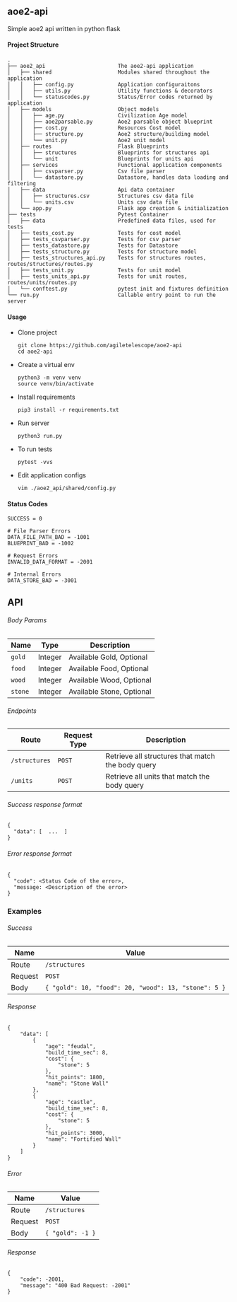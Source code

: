 
## aoe2-api
Simple aoe2 api written in python flask

#### Project Structure
```
.
├── aoe2_api                       The aoe2-api application
│   ├── shared                     Modules shared throughout the application
│   │   ├── config.py              Application configuraitons
│   │   ├── utils.py               Utility functions & decorators
│   │   └── statuscodes.py         Status/Error codes returned by application
│   ├── models                     Object models
│   │   ├── age.py                 Civilization Age model
│   │   ├── aoe2parsable.py        Aoe2 parsable object blueprint
│   │   ├── cost.py                Resources Cost model
│   │   ├── structure.py           Aoe2 structure/building model
│   │   └── unit.py                Aoe2 unit model
│   ├── routes                     Flask Blueprints
│   │   ├── structures             Blueprints for structures api
│   │   └── unit                   Blueprints for units api
│   ├── services                   Functional application components
│   │   ├── csvparser.py           Csv file parser
│   │   └── datastore.py           Datastore, handles data loading and filtering
│   ├── data                       Api data container
│   │   ├── structures.csv         Structures csv data file
│   │   └── units.csv              Units csv data file
│   └── app.py                     Flask app creation & initialization
├── tests                          Pytest Container
│   ├── data                       Predefined data files, used for tests
│   ├── tests_cost.py              Tests for cost model
│   ├── tests_csvparser.py         Tests for csv parser
│   ├── tests_datastore.py         Tests for Datastore
│   ├── tests_structure.py         Tests for structure model
│   ├── tests_structures_api.py    Tests for structures routes, routes/structures/routes.py
│   ├── tests_unit.py              Tests for unit model
│   ├── tests_units_api.py         Tests for unit routes, routes/units/routes.py
│   └── conftest.py                pytest init and fixtures definition
└── run.py                         Callable entry point to run the server
```

#### Usage
- Clone project
    ```
    git clone https://github.com/agiletelescope/aoe2-api
    cd aoe2-api
    ```
- Create a virtual env
    ```
    python3 -m venv venv
    source venv/bin/activate
    ```
- Install requirements
    ```
    pip3 install -r requirements.txt
    ```
- Run server
    ```
    python3 run.py
    ```
- To run tests
    ```
    pytest -vvs
    ```
- Edit application configs
    ```
    vim ./aoe2_api/shared/config.py
    ```
    
#### Status Codes

```
SUCCESS = 0
```
```
# File Parser Errors
DATA_FILE_PATH_BAD = -1001
BLUEPRINT_BAD = -1002
```
```
# Request Errors
INVALID_DATA_FORMAT = -2001
```
```
# Internal Errors
DATA_STORE_BAD = -3001
```

## API

###### Body Params
Name | Type | Description
--- | --- | ---
`gold` | Integer | Available Gold, Optional
`food` | Integer | Available Food, Optional
`wood` | Integer | Available Wood, Optional
`stone` | Integer | Available Stone, Optional


###### Endpoints
Route | Request Type | Description
--- | --- | ---- 
`/structures` | `POST` | Retrieve all structures that match the body query
`/units`  | `POST` | Retrieve all units that match the body query

###### Success response format
```
{
  "data": [  ...  ]
}
```

###### Error response format
```
{
  "code": <Status Code of the error>,
  "message: <Description of the error>
}
```

### Examples
###### Success
Name | Value
--- | ---
Route | `/structures`
Request | `POST`
Body  | ``` { "gold": 10, "food": 20, "wood": 13, "stone": 5 } ```  

###### Response
```
{
    "data": [
        {
            "age": "feudal",
            "build_time_sec": 8,
            "cost": {
                "stone": 5
            },
            "hit_points": 1800,
            "name": "Stone Wall"
        },
        {
            "age": "castle",
            "build_time_sec": 8,
            "cost": {
                "stone": 5
            },
            "hit_points": 3000,
            "name": "Fortified Wall"
        }
    ]
}
```

###### Error
Name | Value
--- | ---
Route | `/structures`
Request | `POST`
Body  | ``` { "gold": -1 } ```  

###### Response
```
{
    "code": -2001,
    "message": "400 Bad Request: -2001"
}
```